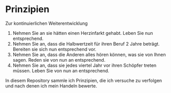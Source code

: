 # Prinzipien
Zur kontinuierlichen Weiterentwicklung

  1. Nehmen Sie an sie hätten einen Herzinfarkt gehabt. Leben Sie nun entsprechend.
  2. Nehmen Sie an, dass die Halbwertzeit für ihren Beruf 2 Jahre beträgt. Bereiten sie sich nun entsprechend vor.
  3. Nehmen Sie an, dass die Anderen alles hören können, was sie von Ihnen sagen. Reden sie von nun an entsprechend.
  4. Nehmen Sie an, dass sie jedes viertel Jahr vor ihren Schöpfer treten müssen. Leben Sie von nun an entsprechend.
  
In diesem Repository sammle ich Prinzipien, die ich versuche zu verfolgen und nach denen 
ich mein Handeln bewerte. 
